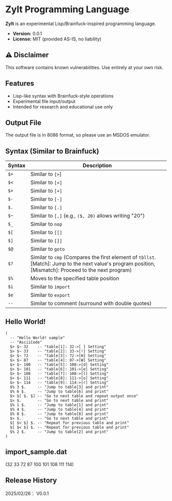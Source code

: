 # Zylt Programming Language

**Zylt** is an experimental Lisp/Brainfuck-inspired programming language.

- **Version:** 0.0.1
- **License:** MIT (provided AS-IS, no liability)

## ⚠️ Disclaimer

This software contains known vulnerabilities. Use entirely at your own risk.

## Features

- Lisp-like syntax with Brainfuck-style operations
- Experimental file input/output
- Intended for research and educational use only

## Output File

The output file is in 8086 format, so please use an MSDOS emulator.

## Syntax (Similar to Brainfuck)

| Syntax | Description |
|--------|-------------|
| `$>`   | Similar to `[>`] |
| `$<`   | Similar to `[<]` |
| `$+`   | Similar to `[+]` |
| `$-`   | Similar to `[-]` |
| `$.`   | Similar to `[.]` |
| `$~`   | Similar to `[,]` (e.g., `($, 20)` allows writing "20") |
| `$_`   | Similar to `nop` |
| `$[`   | Similar to `[[]` |
| `$]`   | Similar to `[]]` |
| `$@`   | Similar to `goto` |
| `$?`   | Similar to `cmp` (Compares the first element of `tbllst`. [Match]: Jump to the next value's program position, [Mismatch]: Proceed to the next program) |
| `$%`   | Moves to the specified table position |
| `$i`   | Similar to `import` |
| `$e`   | Similar to `export` |
| `--`   | Similar to comment (surround with double quotes) |

## Hello World!

```
(
  -- "Hello World! sample"
  -- "AsciiCode"
  $> $~ 32    -- "table[1]: 32->[ ] Setting"
  $> $~ 33    -- "table[2]: 33->[!] Setting"
  $> $~ 72    -- "table[3]: 72->[H] Setting"
  $> $~ 87    -- "table[4]: 87->[W] Setting"
  $> $~ 100   -- "table[5]: 100->[d] Setting"
  $> $~ 101   -- "table[6]: 101->[e] Setting"
  $> $~ 108   -- "table[7]: 108->[l] Setting"
  $> $~ 111   -- "table[8]: 111->[o] Setting"
  $> $~ 114   -- "table[9]: 114->[r] Setting"
  $% 3 $.     -- "Jump to table[3] and print"
  $% 6 $.     -- "Jump to table[6] and print"
  $> $[ $. $] -- "Go to next table and repeat output once"
  $> $.       -- "Go to next table and print"
  $% 1 $.     -- "Jump to table[1] and print"
  $% 4 $.     -- "Jump to table[4] and print"
  $% 8 $.     -- "Jump to table[8] and print"
  $> $.       -- "Go to next table and print"
  $[ $< $] $. -- "Repeat for previous table and print"
  $[ $< $] $. -- "Repeat for previous table and print"
  $% 2 $.     -- "Jump to table[2] and print"
)
```

## import_sample.dat
(32 33 72 87 100 101 108 111 114)

## Release History
2025/02/26： V0.0.1

